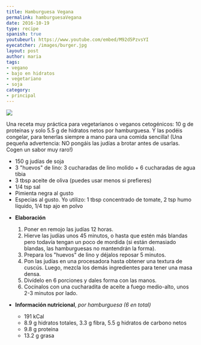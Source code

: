 ```yaml
---
title: Hamburguesa Vegana
permalink: hamburguesaVegana
date: 2016-10-19
type: recipe
spanish: true
youtubeurl: https://www.youtube.com/embed/M92d5PzvsYI
eyecatcher: /images/burger.jpg
layout: post
author: maria
tags:
- vegano
- bajo en hidratos
- vegetariano
- soja
category: 
- principal
---
```


<img src="https://farm1.staticflickr.com/375/30866358133_6f78f79cac_o_d.jpg" />

Una receta muy práctica para vegetarianos o veganos cetogénicos: 10 g de proteínas y solo 5.5 g de hidratos netos por hamburguesa. Y las podéis congelar, para tenerlas siempre a mano para una comida sencilla!
(Una pequeña advertencia: NO pongáis las judías a brotar antes de usarlas. Cogen un sabor muy raro!)

<ul>
  <li>150 g judías de soja</li>
  <li>3 "huevos" de lino: 3 cucharadas de lino molido + 6 cucharadas de agua tibia</li>
  <li>3 tbsp aceite de oliva (puedes usar menos si prefieres)</li>
  <li>1/4 tsp sal</li>
  <li>Pimienta negra al gusto</li>
  <li>Especias al gusto. Yo utilizo: 1 tbsp concentrado de tomate, 2 tsp humo líquido, 1/4 tsp ajo en polvo</li>
</ul>

* **Elaboración**
  1. Poner en remojo las judías 12 horas.
  2. Hierve las judías unos 45 minutos, o hasta que estén más blandas pero todavía tengan un poco de mordida (si están demasiado blandas, las hamburguesas no mantendrán la forma). 
  3. Prepara los "huevos" de lino y déjalos reposar 5 minutos.
  4. Pon las judías en una procesadora hasta obtener una textura de cuscús. Luego, mezcla los demás ingredientes para tener una masa densa. 
  5. Divídelo en 6 porciones y dales forma con las manos.
  6. Cocínalos con una cucharadita de aceite a fuego medio-alto, unos 2-3 minutos por lado.

* **Información nutricional**, _por hamburguesa (6 en total)_
  * 191 kCal
  * 8.9 g hidratos totales, 3.3 g fibra, 5.5 g hidratos de carbono netos
  * 9.8 g proteina
  * 13.2 g grasa
